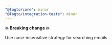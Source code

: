 ```yaml
---
"@logto/core": minor
"@logto/integration-tests": minor
---
```


**💥 Breaking change 💥**

Use case-insensitive strategy for searching emails
